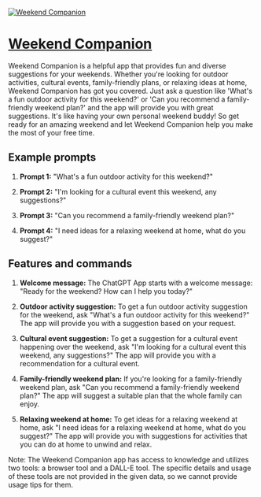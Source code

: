 [![Weekend Companion](https://files.oaiusercontent.com/file-OJ2KAdK3kc9ebklPDf7GjGem?se=2123-10-19T20%3A22%3A44Z&sp=r&sv=2021-08-06&sr=b&rscc=max-age%3D31536000%2C%20immutable&rscd=attachment%3B%20filename%3D7379a8a0-5f41-4ba7-b56a-9f35fe9353aa.png&sig=UVgm49oMnu9qk6lLv2hRU/vvFG/0nGvV/t0duU8ZspY%3D)](https://chat.openai.com/g/g-SqzfR2HaZ-weekend-companion)

# [Weekend Companion](https://chat.openai.com/g/g-SqzfR2HaZ-weekend-companion)

Weekend Companion is a helpful app that provides fun and diverse suggestions for your weekends. Whether you're looking for outdoor activities, cultural events, family-friendly plans, or relaxing ideas at home, Weekend Companion has got you covered. Just ask a question like 'What's a fun outdoor activity for this weekend?' or 'Can you recommend a family-friendly weekend plan?' and the app will provide you with great suggestions. It's like having your own personal weekend buddy! So get ready for an amazing weekend and let Weekend Companion help you make the most of your free time.

## Example prompts

1. **Prompt 1:** "What's a fun outdoor activity for this weekend?"

2. **Prompt 2:** "I'm looking for a cultural event this weekend, any suggestions?"

3. **Prompt 3:** "Can you recommend a family-friendly weekend plan?"

4. **Prompt 4:** "I need ideas for a relaxing weekend at home, what do you suggest?"


## Features and commands

1. **Welcome message:** The ChatGPT App starts with a welcome message: "Ready for the weekend? How can I help you today?"

2. **Outdoor activity suggestion:** To get a fun outdoor activity suggestion for the weekend, ask "What's a fun outdoor activity for this weekend?" The app will provide you with a suggestion based on your request.

3. **Cultural event suggestion:** To get a suggestion for a cultural event happening over the weekend, ask "I'm looking for a cultural event this weekend, any suggestions?" The app will provide you with a recommendation for a cultural event.

4. **Family-friendly weekend plan:** If you're looking for a family-friendly weekend plan, ask "Can you recommend a family-friendly weekend plan?" The app will suggest a suitable plan that the whole family can enjoy.

5. **Relaxing weekend at home:** To get ideas for a relaxing weekend at home, ask "I need ideas for a relaxing weekend at home, what do you suggest?" The app will provide you with suggestions for activities that you can do at home to unwind and relax.

Note: The Weekend Companion app has access to knowledge and utilizes two tools: a browser tool and a DALL-E tool. The specific details and usage of these tools are not provided in the given data, so we cannot provide usage tips for them.